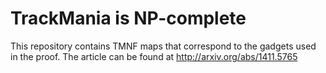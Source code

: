 TrackMania is NP-complete
======================

This repository contains TMNF maps that correspond to the gadgets used in the proof. The article can be found at http://arxiv.org/abs/1411.5765
